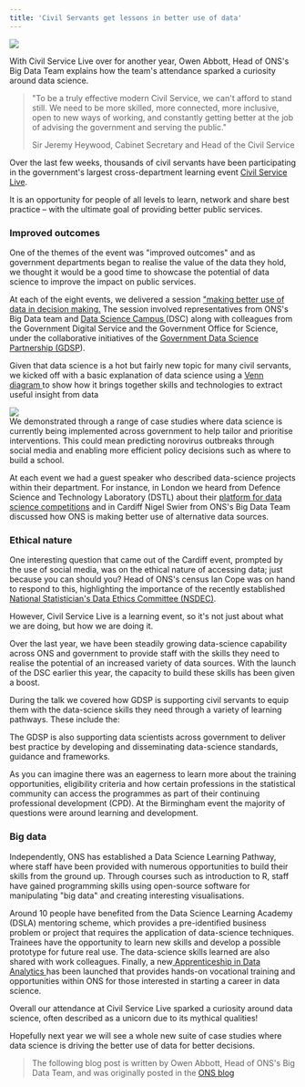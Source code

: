 ```yaml
---
title: 'Civil Servants get lessons in better use of data'
---
```


![][1]

With Civil Service Live over for another year, Owen Abbott, Head of ONS's Big Data Team explains how the team's attendance sparked a curiosity around data science.

> "To be a truly effective modern Civil Service, we can't afford to stand still. We need to be more skilled, more connected, more inclusive, open to new ways of working, and constantly getting better at the job of advising the government and serving the public."
>
> Sir Jeremy Heywood, Cabinet Secretary and Head of the Civil Service

Over the last few weeks, thousands of civil servants have been participating in the government's largest cross-department learning event [Civil Service Live][2].

It is an opportunity for people of all levels to learn, network and share best practice – with the ultimate goal of providing better public services.

### Improved outcomes

One of the themes of the event was "improved outcomes" and as government departments began to realise the value of the data they hold, we thought it would be a good time to showcase the potential of data science to improve the impact on public services.

At each of the eight events, we delivered a session ["making better use of data in decision making.][3] The session involved representatives from ONS's Big Data team and [Data Science Campus ][4](DSC) along with colleagues from the Government Digital Service and the Government Office for Science, under the collaborative initiatives of the [Government Data Science Partnership (GDSP][5]).

Given that data science is a hot but fairly new topic for many civil servants, we kicked off with a basic explanation of data science using a [Venn diagram ][6]to show how it brings together skills and technologies to extract useful insight from data

![][7]  
We demonstrated through a range of case studies where data science is currently being implemented across government to help tailor and prioritise interventions. This could mean predicting norovirus outbreaks through social media and enabling more efficient policy decisions such as where to build a school.

At each event we had a guest speaker who described data-science projects within their department. For instance, in London we heard from Defence Science and Technology Laboratory (DSTL) about their [platform for data science competitions][8] and in Cardiff Nigel Swier from ONS's Big Data Team discussed how ONS is making better use of alternative data sources.

###

### Ethical nature

One interesting question that came out of the Cardiff event, prompted by the use of social media, was on the ethical nature of accessing data; just because you can should you? Head of ONS's census Ian Cope was on hand to respond to this, highlighting the importance of the recently established[ National Statistician's Data Ethics Committee (NSDEC)][9].

However, Civil Service Live is a learning event, so it's not just about what we are doing, but how we are doing it.

Over the last year, we have been steadily growing data-science capability across ONS and government to provide staff with the skills they need to realise the potential of an increased variety of data sources. With the launch of the DSC earlier this year, the capacity to build these skills has been given a boost.

During the talk we covered how GDSP is supporting civil servants to equip them with the data-science skills they need through a variety of learning pathways. These include the:

The GDSP is also supporting data scientists across government to deliver best practice by developing and disseminating data-science standards, guidance and frameworks.

As you can imagine there was an eagerness to learn more about the training opportunities, eligibility criteria and how certain professions in the statistical community can access the programmes as part of their continuing professional development (CPD). At the Birmingham event the majority of questions were around learning and development.

### Big data

Independently, ONS has established a Data Science Learning Pathway, where staff have been provided with numerous opportunities to build their skills from the ground up. Through courses such as introduction to R, staff have gained programming skills using open-source software for manipulating "big data" and creating interesting visualisations.

Around 10 people have benefited from the Data Science Learning Academy (DSLA) mentoring scheme, which provides a pre-identified business problem or project that requires the application of data-science techniques. Trainees have the opportunity to learn new skills and develop a possible prototype for future real use. The data-science skills learned are also shared with work colleagues. Finally, a new[ Apprenticeship in Data Analytics ][10]has been launched that provides hands-on vocational training and opportunities within ONS for those interested in starting a career in data science.

Overall our attendance at Civil Service Live sparked a curiosity around data science, often described as a unicorn due to its mythical qualities!

Hopefully next year we will see a whole new suite of case studies where data science is driving the better use of data for better decisions.

> The following blog post is written by Owen Abbott, Head of ONS's Big Data Team, and was originally posted in the [ONS blog](https://blog.ons.gov.uk/2017/07/25/civil-service-live-what-did-we-learn/)


[1]: https://blog.ons.gov.uk/wp-content/uploads/sites/6/2017/12/civilservicelive-1.jpg
[2]: http://www.civilservicelive.com/
[3]: https://blog.ons.gov.uk/wp-content/uploads/sites/6/2017/07/Government-Data-Science-Partnership-data-session-Civil-Service-Live-2017.pptx
[4]: http://datasciencecampus.ons.gov.uk/
[5]: https://gds.blog.gov.uk/2017/07/20/building-capability-and-community-through-the-government-data-science-partnership/
[6]: http://drewconway.com/zia/2013/3/26/the-data-science-venn-diagram
[7]: https://blog.ons.gov.uk/wp-content/uploads/sites/6/2017/12/Suitable-site-for-school.jpg
[8]: https://www.datasciencechallenge.org/
[9]: https://www.statisticsauthority.gov.uk/national-statistician/national-statisticians-data-ethics-advisory-committee/
[10]: https://www.ons.gov.uk/news/news/uksfirstdataanalyticsapprenticesarriveatons
